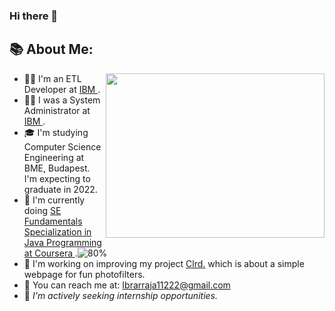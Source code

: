### Hi there 👋

## 📚 About Me:
<a href="https://github.com/IbrarShakoor/"><img align="right" width="350" height="263" src="https://github.com/SABERGLOW/SABERGLOW/blob/master/Misc/aboutme.gif"></a>
  - 👨‍💻 I'm an ETL Developer at <a href = "https://www.ibm.com/hu-en">IBM </a>.
  - 👨‍🏫 I was a System Administrator at <a href = "https://www.ibm.com/hu-en">IBM </a>.
  - 🎓 I'm studying Computer Science Engineering at BME, Budapest. I'm expecting to graduate in 2022.
  - 🎯 I'm currently doing <a href="https://www.coursera.org/specializations/java-programming"> SE Fundamentals Specialization in Java Programming at Coursera </a>.![80%](https://progress-bar.dev/80)
  - 🚀 I'm working on improving my project <a href = "https://github.com/SABERGLOW/Clrd."> Clrd.</a> which is about a simple webpage for fun photofilters.
  - 📧 You can reach me at: Ibrarraja11222@gmail.com
  - 💼 _I'm actively seeking internship opportunities._

<p>&nbsp;</p>
